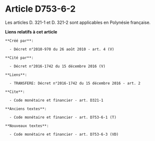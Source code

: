 # Article D753-6-2

Les articles D. 321-1 et D. 321-2 sont applicables en Polynésie française.

**Liens relatifs à cet article**

	**Créé par**:

	  - Décret n°2010-970 du 26 août 2010 - art. 4 (V)

	**Cité par**:

	  - Décret n°2016-1742 du 15 décembre 2016 (V)

	**Liens**:

	  - TRANSFERE: Décret n°2016-1742 du 15 décembre 2016 - art. 2

	**Cite**:

	  - Code monétaire et financier - art. D321-1

	**Anciens textes**:

	  - Code monétaire et financier - art. D753-6-1 (T)

	**Nouveaux textes**:

	  - Code monétaire et financier - art. D753-6-3 (VD)
